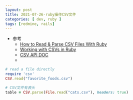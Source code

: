 ```yaml
---
layout: post
title: 2021-07-26-ruby操作CSV文件
categories: [ dev, ruby ]
tags: [redmine, rails]
---
```



* 参考
  * [How to Read & Parse CSV Files With Ruby](https://www.rubyguides.com/2018/10/parse-csv-ruby/)
  * [Working with CSVs in Ruby](https://medium.com/@ali_schlereth/working-with-csvs-in-ruby-43005e566901)
  * [CSV API DOC](https://ruby-doc.org/stdlib-2.3.0/libdoc/csv/rdoc/CSV.html)
  * []()




~~~ruby
# read a file directly
require 'csv'
CSV.read("favorite_foods.csv")

# CSV文件有表头
table = CSV.parse(File.read("cats.csv"), headers: true)
~~~




















